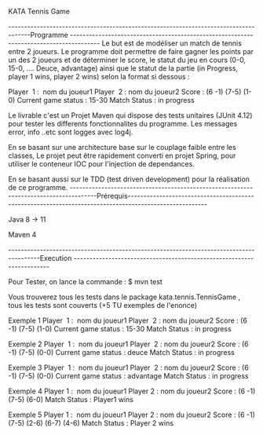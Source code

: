 KATA Tennis Game

-------------------------------------------------------------------------------------Programme ---------------------------------------------------------------------------------------
Le but est de modéliser un match de tennis entre 2 joueurs.
Le programme doit permettre de faire gagner les points par un des 2 joueurs et de déterminer le score, le statut du jeu en cours 
(0-0, 15-0, …. Deuce, advantage) ainsi que le statut de la partie (in Progress, player 1 wins, player 2 wins) selon la format si dessous :

Player  1 :  nom du joueur1
Player  2 : nom du joueur2
Score : (6 -1) (7-5) (1-0)
Current game status : 15-30
Match Status : in progress

Le livrable c'est un Projet Maven qui dispose des tests unitaires (JUnit 4.12) pour tester les differents fonctionnalites du programme.
Les messages error, info ..etc sont logges avec log4j.

En se basant sur une architecture base sur le couplage faible entre les classes, Le projet peut être rapidement converti en projet Spring, 
pour utiliser le conteneur IOC pour l'injection de dependances.

En se basant aussi sur le TDD (test driven development) pour la réalisation de ce programme.
--------------------------------------------------------------------------------------Prérequis-------------------------------------------------------------------------------------------------------

Java 8 -> 11

Maven 4

----------------------------------------------------------------------------------------Execution ---------------------------------------------------------------------- 

Pour Tester, on lance la commande : $ mvn test

Vous trouverez tous les tests dans le package kata.tennis.TennisGame , tous les tests sont couverts (+5 TU exemples de l'enonce)

Exemple 1 
Player  1 :  nom du joueur1
Player  2 : nom du joueur2
Score : (6 -1) (7-5) (1-0)
Current game status : 15-30
Match Status : in progress





Exemple 2
Player  1 :  nom du joueur1
Player  2 : nom du joueur2
Score : (6 -1) (7-5) (0-0)
Current game status : deuce
Match Status : in progress




Exemple 3
Player  1 :  nom du joueur1
Player  2 : nom du joueur2
Score : (6 -1) (7-5) (0-0)
Current game status : advantage
Match Status : in progress





Exemple 4
Player 1 :  nom du joueur1
Player 2 : nom du joueur2
Score : (6 -1) (7-5) (6-0)
Match Status : Player1 wins





Exemple 5
Player 1 :  nom du joueur1
Player 2 : nom du joueur2
Score : (6 -1) (7-5) (2-6) (6-7) (4-6)
Match Status : Player 2 wins
